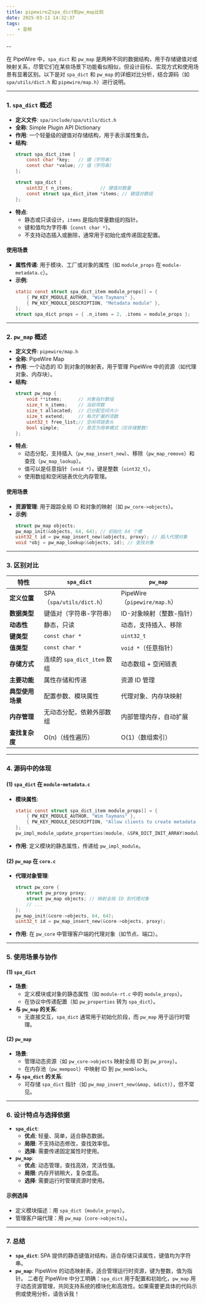 ```yaml
---
title: pipewire之spa_dict和pw_map比较
date: 2025-03-11 14:32:37
tags:
	- 音频
---
```


--

在 PipeWire 中，`spa_dict` 和 `pw_map` 是两种不同的数据结构，用于存储键值对或映射关系，尽管它们在某些场景下功能看似相似，但设计目标、实现方式和使用场景有显著区别。以下是对 `spa_dict` 和 `pw_map` 的详细对比分析，结合源码（如 `spa/utils/dict.h` 和 `pipewire/map.h`）进行说明。

---

### 1. `spa_dict` 概述
- **定义文件**: `spa/include/spa/utils/dict.h`
- **全称**: Simple Plugin API Dictionary
- **作用**: 一个轻量级的键值对存储结构，用于表示属性集合。
- **结构**:
  ```c
  struct spa_dict_item {
      const char *key;   // 键（字符串）
      const char *value; // 值（字符串）
  };
  
  struct spa_dict {
      uint32_t n_items;          // 键值对数量
      const struct spa_dict_item *items; // 键值对数组
  };
  ```
- **特点**:
  - 静态或只读设计，`items` 是指向常量数组的指针。
  - 键和值均为字符串（`const char *`）。
  - 不支持动态插入或删除，通常用于初始化或传递固定配置。

#### 使用场景
- **属性传递**: 用于模块、工厂或对象的属性（如 `module_props` 在 `module-metadata.c`）。
- **示例**:
  ```c
  static const struct spa_dict_item module_props[] = {
      { PW_KEY_MODULE_AUTHOR, "Wim Taymans" },
      { PW_KEY_MODULE_DESCRIPTION, "Metadata module" },
  };
  struct spa_dict props = { .n_items = 2, .items = module_props };
  ```

---

### 2. `pw_map` 概述
- **定义文件**: `pipewire/map.h`
- **全称**: PipeWire Map
- **作用**: 一个动态的 ID 到对象的映射表，用于管理 PipeWire 中的资源（如代理对象、内存块）。
- **结构**:
  ```c
  struct pw_map {
      void **items;      // 对象指针数组
      size_t n_items;    // 当前项数
      size_t allocated;  // 已分配空间大小
      size_t extend;     // 每次扩展的项数
      uint32_t free_list;// 空闲项链表头
      bool simple;       // 是否为简单模式（仅存储整数）
  };
  ```
- **特点**:
  - 动态分配，支持插入（`pw_map_insert_new`）、移除（`pw_map_remove`）和查找（`pw_map_lookup`）。
  - 值可以是任意指针（`void *`），键是整数（`uint32_t`）。
  - 使用数组和空闲链表优化内存管理。

#### 使用场景
- **资源管理**: 用于跟踪全局 ID 和对象的映射（如 `pw_core->objects`）。
- **示例**:
  ```c
  struct pw_map objects;
  pw_map_init(&objects, 64, 64); // 初始化 64 个槽
  uint32_t id = pw_map_insert_new(&objects, proxy); // 插入代理对象
  void *obj = pw_map_lookup(&objects, id); // 查找对象
  ```

---

### 3. 区别对比

| **特性**         | **`spa_dict`**              | **`pw_map`**                 |
| ---------------- | --------------------------- | ---------------------------- |
| **定义位置**     | SPA（`spa/utils/dict.h`）   | PipeWire（`pipewire/map.h`） |
| **数据类型**     | 键值对（字符串-字符串）     | ID-对象映射（整数-指针）     |
| **动态性**       | 静态，只读                  | 动态，支持插入、移除         |
| **键类型**       | `const char *`              | `uint32_t`                   |
| **值类型**       | `const char *`              | `void *`（任意指针）         |
| **存储方式**     | 连续的 `spa_dict_item` 数组 | 动态数组 + 空闲链表          |
| **主要功能**     | 属性存储和传递              | 资源 ID 管理                 |
| **典型使用场景** | 配置参数、模块属性          | 代理对象、内存块映射         |
| **内存管理**     | 无动态分配，依赖外部数组    | 内部管理内存，自动扩展       |
| **查找复杂度**   | O(n)（线性遍历）            | O(1)（数组索引）             |

---

### 4. 源码中的体现

#### (1) `spa_dict` 在 `module-metadata.c`
- **模块属性**:
  ```c
  static const struct spa_dict_item module_props[] = {
      { PW_KEY_MODULE_AUTHOR, "Wim Taymans" },
      { PW_KEY_MODULE_DESCRIPTION, "Allow clients to create metadata store" },
  };
  pw_impl_module_update_properties(module, &SPA_DICT_INIT_ARRAY(module_props));
  ```
- **作用**: 定义模块的静态属性，传递给 `pw_impl_module`。

#### (2) `pw_map` 在 `core.c`
- **代理对象管理**:
  ```c
  struct pw_core {
      struct pw_proxy proxy;
      struct pw_map objects; // 映射全局 ID 到代理对象
      // ...
  };
  pw_map_init(&core->objects, 64, 64);
  uint32_t id = pw_map_insert_new(&core->objects, proxy);
  ```
- **作用**: 在 `pw_core` 中管理客户端的代理对象（如节点、端口）。

---

### 5. 使用场景与协作

#### (1) `spa_dict`
- **场景**: 
  - 定义模块或对象的静态属性（如 `module-rt.c` 中的 `module_props`）。
  - 在协议中传递配置（如 `pw_properties` 转为 `spa_dict`）。
- **与 `pw_map` 的关系**:
  - 无直接交互，`spa_dict` 通常用于初始化阶段，而 `pw_map` 用于运行时管理。

#### (2) `pw_map`
- **场景**: 
  - 管理动态资源（如 `pw_core->objects` 映射全局 ID 到 `pw_proxy`）。
  - 在内存池（`pw_mempool`）中映射 ID 到 `pw_memblock`。
- **与 `spa_dict` 的关系**:
  - 可存储 `spa_dict` 指针（如 `pw_map_insert_new(&map, &dict)`），但不常见。

---

### 6. 设计特点与选择依据
- **`spa_dict`**:
  - **优点**: 轻量、简单，适合静态数据。
  - **局限**: 不支持动态修改，查找效率低。
  - **选择**: 需要传递固定属性时使用。
- **`pw_map`**:
  - **优点**: 动态管理，查找高效，灵活性强。
  - **局限**: 内存开销稍大，复杂度高。
  - **选择**: 需要运行时管理资源时使用。

#### 示例选择
- 定义模块描述：用 `spa_dict`（`module_props`）。
- 管理客户端代理：用 `pw_map`（`core->objects`）。

---

### 7. 总结
- **`spa_dict`**: SPA 提供的静态键值对结构，适合存储只读属性，键值均为字符串。
- **`pw_map`**: PipeWire 的动态映射表，适合管理运行时资源，键为整数，值为指针。
二者在 PipeWire 中分工明确：`spa_dict` 用于配置和初始化，`pw_map` 用于动态资源管理，共同支持系统的模块化和高效性。如果需要更具体的代码示例或使用分析，请告诉我！
